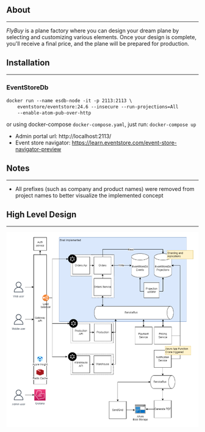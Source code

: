 ## About
___

*FlyBuy* is a plane factory where you can design your dream
plane by selecting and customizing various elements.
Once your design is complete, you'll receive a final price,
and the plane will be prepared for production.

## Installation
___

### EventStoreDb
```
docker run --name esdb-node -it -p 2113:2113 \
    eventstore/eventstore:24.6 --insecure --run-projections=All
    --enable-atom-pub-over-http
```
or using docker-compose `docker-compose.yaml`, just run:
`docker-compose up`

* Admin portal url: http://localhost:2113/
* Event store navigator: https://learn.eventstore.com/event-store-navigator-preview

## Notes
___

* All prefixes (such as company and product names) were removed from project names
to better visualize the implemented concept

## High Level Design
___

![HLD](/resources/HLD.png)